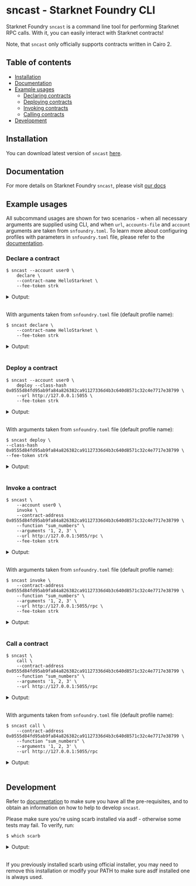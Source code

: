 # sncast - Starknet Foundry CLI

Starknet Foundry `sncast` is a command line tool for performing Starknet RPC calls. With it, you can easily interact with Starknet contracts!

Note, that `sncast` only officially supports contracts written in Cairo 2.

## Table of contents

<!-- TOC -->
  * [Installation](#installation)
  * [Documentation](#documentation)
  * [Example usages](#example-usages)
    * [Declaring contracts](#declare-a-contract)
    * [Deploying contracts](#deploy-a-contract)
    * [Invoking contracts](#invoke-a-contract)
    * [Calling contracts](#call-a-contract)
  * [Development](#development)
<!-- TOC -->

## Installation

You can download latest version of `sncast` [here](https://github.com/foundry-rs/starknet-foundry/releases).

## Documentation

For more details on Starknet Foundry `sncast`, please visit [our docs](https://foundry-rs.github.io/starknet-foundry/starknet/index.html) 

## Example usages

All subcommand usages are shown for two scenarios - when all necessary arguments are supplied using CLI, and when `url`, `accounts-file` and `account` arguments are taken from `snfoundry.toml`. To learn more about configuring profiles with parameters in `snfoundry.toml` file, please refer to the [documentation](https://foundry-rs.github.io/starknet-foundry/projects/configuration.html#defining-profiles-in-snfoundrytoml).

### Declare a contract

<!-- TODO(#2736) -->
<!-- { "contract_name": "HelloStarknet", "ignored": true } -->
```shell
$ sncast --account user0 \
    declare \
    --contract-name HelloStarknet \
    --fee-token strk
```

<details>
<summary>Output:</summary>

```shell
command: Declare
class_hash: [..]
transaction_hash: [..]
```
</details>
<br>

With arguments taken from `snfoundry.toml` file (default profile name):

<!-- TODO(#2736) -->
<!-- { "contract_name": "HelloStarknet", "ignored": true } -->
```shell
$ sncast declare \
    --contract-name HelloStarknet \
    --fee-token strk
```

<details>
<summary>Output:</summary>

```shell
command: Declare
class_hash: [..]
transaction_hash: [..]
```
</details>
<br>


### Deploy a contract

<!-- TODO(#2736) -->
<!-- { "contract_name": "HelloStarknet", "ignored": true } -->
```shell
$ sncast --account user0 \
    deploy --class-hash 0x0555d84fd95ab9fa84a826382ca91127336d4b3c640d8571c32c4e7717e38799 \
    --url http://127.0.0.1:5055 \
    --fee-token strk
```

<details>
<summary>Output:</summary>

```shell
command: Deploy
contract_address: [..]
transaction_hash: [..]
```
</details>
<br>

With arguments taken from `snfoundry.toml` file (default profile name):

<!-- TODO(#2736) -->
<!-- { "contract_name": "HelloStarknet", "ignored": true } -->
```shell
$ sncast deploy \
--class-hash 0x0555d84fd95ab9fa84a826382ca91127336d4b3c640d8571c32c4e7717e38799 \
--fee-token strk

```

<details>
<summary>Output:</summary>

```shell
command: Deploy
contract_address: [..]
transaction_hash: [..]
```
</details>
<br>


### Invoke a contract

<!-- { "contract_name": "HelloStarknet" } -->
```shell
$ sncast \
    --account user0 \
    invoke \
    --contract-address 0x0555d84fd95ab9fa84a826382ca91127336d4b3c640d8571c32c4e7717e38799 \
    --function "sum_numbers" \
    --arguments '1, 2, 3' \
    --url http://127.0.0.1:5055/rpc \
    --fee-token strk
```

<details>
<summary>Output:</summary>

```shell
command: invoke
transaction_hash: [..]

To see invocation details, visit:
transaction: https://sepolia.starkscan.co/tx/[..]
```
</details>
<br>


With arguments taken from `snfoundry.toml` file (default profile name):

<!-- { "contract_name": "HelloStarknet" } -->
```shell
$ sncast invoke \
    --contract-address 0x0555d84fd95ab9fa84a826382ca91127336d4b3c640d8571c32c4e7717e38799 \
    --function "sum_numbers" \
    --arguments '1, 2, 3' \
    --url http://127.0.0.1:5055/rpc \
    --fee-token strk
```

<details>
<summary>Output:</summary>

```shell
command: invoke
transaction_hash: [..]

To see invocation details, visit:
transaction: https://sepolia.starkscan.co/tx/[..]
```
</details>
<br>

### Call a contract

<!-- { "contract_name": "HelloStarknet" } -->
```shell
$ sncast \
    call \
    --contract-address 0x0555d84fd95ab9fa84a826382ca91127336d4b3c640d8571c32c4e7717e38799 \
    --function "sum_numbers" \
    --arguments '1, 2, 3' \
    --url http://127.0.0.1:5055/rpc
```

<details>
<summary>Output:</summary>

```shell
command: call
response: [0x6]
```
</details>
<br>


With arguments taken from `snfoundry.toml` file (default profile name):

<!-- { "contract_name": "HelloStarknet" } -->
```shell
$ sncast call \
    --contract-address 0x0555d84fd95ab9fa84a826382ca91127336d4b3c640d8571c32c4e7717e38799 \
    --function "sum_numbers" \
    --arguments '1, 2, 3' \
    --url http://127.0.0.1:5055/rpc
```

<details>
<summary>Output:</summary>

```shell
command: call
response: [0x6]
```
</details>
<br>


## Development

Refer to [documentation](https://foundry-rs.github.io/starknet-foundry/development/environment-setup.html) to make sure you have all the pre-requisites, and to obtain an information on how to help to develop `sncast`.

Please make sure you're using scarb installed via asdf - otherwise some tests may fail.
To verify, run:

```shell
$ which scarb
```

<details>
<summary>Output:</summary>

```shell
$HOME/.asdf/shims/scarb
```
</details>
<br>

If you previously installed scarb using official installer, you may need to remove this installation or modify your PATH to make sure asdf installed one is always used.
